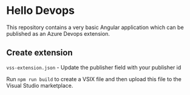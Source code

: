 # Hello Devops
This repository contains a very basic Angular application which can be published as an Azure Devops extension.

## Create extension
`vss-extension.json` - Update the publisher field with your publisher id

Run `npm run build` to create a VSIX file and then upload this file to the Visual Studio marketplace. 
